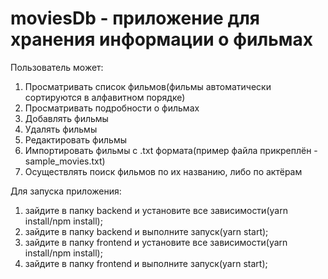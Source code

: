# moviesDb - приложение для хранения информации о фильмах

Пользователь может:
1) Просматривать список фильмов(фильмы автоматически сортируются в алфавитном порядке)
2) Просматривать подробности о фильмах
3) Добавлять фильмы
4) Удалять фильмы
5) Редактировать фильмы
6) Импортировать фильмы с .txt формата(пример файла прикреплён - sample_movies.txt)
7) Осуществлять поиск фильмов по их названию, либо по актёрам


Для запуска приложения:
1) зайдите в папку backend и установите все зависимости(yarn install/npm install);
2) зайдите в папку backend и выполните запуск(yarn start);
3) зайдите в папку frontend и установите все зависимости(yarn install/npm install);
4) зайдите в папку frontend и выполните запуск(yarn start);
